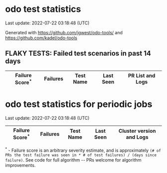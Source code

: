 # odo test statistics
Last update: 2022-07-22 03:18:48 (UTC)

Generated with https://github.com/jgwest/odo-tools/ and https://github.com/kadel/odo-tools
## FLAKY TESTS: Failed test scenarios in past 14 days
| Failure Score<sup>*</sup> | Failures | Test Name | Last Seen | PR List and Logs 
|---|---|---|---|---|


# odo test statistics for periodic jobs
Last update: 2022-07-22 03:18:48 (UTC)

| Failure Score<sup>*</sup> | Failures | Test Name | Last Seen | Cluster version and Logs 
|---|---|---|---|---|



<sup>*</sup> - Failure score is an arbitrary severity estimate, and is approximately `(# of PRs the test failure was seen in * # of test failures) / (days since failure)`. See code for full algorithm -- PRs welcome for algorithm improvements.
